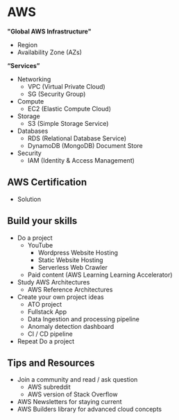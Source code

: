 # AWS
**"Global AWS Infrastructure"** 
- Region
- Availability Zone (AZs)

**“Services”** 
- Networking
  - VPC (Virtual Private Cloud)
  - SG (Security Group)
- Compute
  - EC2 (Elastic Compute Cloud)
- Storage
  - S3 (Simple Storage Service)
- Databases
  - RDS (Relational Database Service)
  - DynamoDB (MongoDB) Document Store
- Security
  - IAM (Identity & Access Management)


## AWS Certification
- Solution 
## Build your skills
- Do a project
  - YouTube
    - Wordpress Website Hosting
    - Static Website Hosting
    - Serverless Web Crawler
  - Paid content (AWS Learning Learning Accelerator)
- Study AWS Architectures
  - AWS Reference Architectures
- Create your own project ideas
  - ATO project
  - Fullstack App
  - Data Ingestion and processing pipeline
  - Anomaly detection dashboard
  - CI / CD pipeline
- Repeat Do a project
## Tips and Resources
- Join a community and read / ask question
  - AWS subreddit
  - AWS version of Stack Overflow
- AWS Newsletters for staying current
- AWS Builders library for advanced cloud concepts

 
